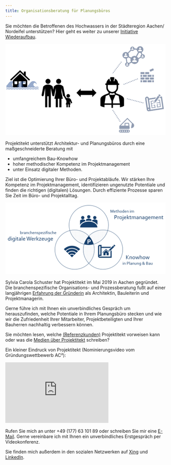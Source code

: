 ```yaml
---
title: Organisationsberatung für Planungsbüros
---
```


Sie möchten die Betroffenen des Hochwassers in der Städteregion Aachen/ Nordeifel unterstützen? Hier geht es weiter zu unserer [Initiative Wiederaufbau](/wiederaufbau).

![Initiative Wiederaufbau](/contents/hochwasser_patenschaft.png)

Projektitekt unterstützt Architektur- und Planungsbüros durch eine maßgeschneiderte Beratung mit
* umfangreichem Bau-Knowhow
* hoher methodischer Kompetenz im Projektmanagement
* unter Einsatz digitaler Methoden.
    
Ziel ist die Optimierung Ihrer Büro- und Projektabläufe. Wir stärken Ihre Kompetenz im Projektmanagement, identifizieren ungenutzte Potentiale und finden die richtigen (digitalen) Lösungen. Durch effiziente Prozesse sparen Sie Zeit im Büro- und Projektalltag. 
  
![USP Projektitekt](/contents/USP_Projektitekt.PNG)

Sylvia Carola Schuster hat Projektitekt im Mai 2019 in Aachen gegründet. Die branchenspezifische Organisations- und Prozessberatung fußt auf einer langjährigen [Erfahrung der Gründerin](/vita) als Architektin, Bauleiterin und Projektmanagerin.

Gerne führe ich mit Ihnen ein unverbindliches Gespräch um herauszufinden, welche Potentiale in Ihrem Planungsbüro stecken und wie wir die Zufriedenheit Ihrer Mitarbeiter, Projektbeteiligten und Ihrer Bauherren nachhaltig verbessern können.

Sie möchten lesen, welche [(Referenzkunden)](/referenzen) Projektitekt vorweisen kann oder was die [Medien über Projektitekt](/presse) schreiben?<br>

Ein kleiner Eindruck von Projektitekt (Nominierungsvideo vom Gründungswettbewerb AC²):
<p><iframe width="324" height="190" src="https://www.youtube.com/embed/fAIEvRlivSY" frameborder="0" allow="accelerometer; autoplay; clipboard-write; encrypted-media; gyroscope; picture-in-picture" allowfullscreen></iframe></p>

Rufen Sie mich an unter +49 (177) 63 101 89 oder schreiben Sie mir eine
[E-Mail](mailto:sylvia.schuster@projektitekt.de). Gerne vereinbare ich mit Ihnen ein unverbindliches Erstgespräch per Videokonferenz. 

Sie finden mich außerdem in den sozialen Netzwerken auf
[Xing](https://www.xing.com/profile/SylviaC_Schuster) und
[LinkedIn](https://www.linkedin.com/in/sylvia-c-schuster/).
